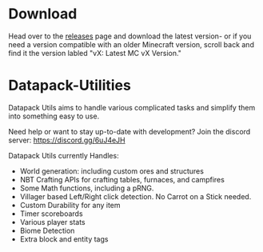 # Download
Head over to the [releases](https://github.com/ImCoolYeah105/Datapack-Utilities/releases) page and download the latest version- or if you need a version compatible with an older Minecraft version, scroll back and find it the version labled "vX: Latest MC vX Version."

# Datapack-Utilities
Datapack Utils aims to handle various complicated tasks and simplify them into something easy to use.

Need help or want to stay up-to-date with development? Join the discord server: https://discord.gg/6uJ4eJH

Datapack Utils currently Handles:

* World generation: including custom ores and structures
* NBT Crafting APIs for crafting tables, furnaces, and campfires
* Some Math functions, including a pRNG.
* Villager based Left/Right click detection. No Carrot on a Stick needed.
* Custom Durability for any item
* Timer scoreboards
* Various player stats
* Biome Detection
* Extra block and entity tags
